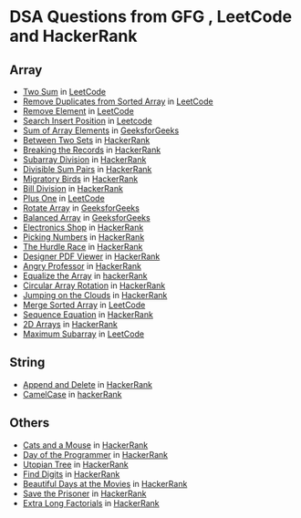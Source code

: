 # DSA Questions from GFG , LeetCode and HackerRank

## Array
- [Two Sum](https://github.com/samantaavijit/DSA/blob/master/src/com/avijitsamanta/leetcode/array/TwoSum.java) in [LeetCode](https://leetcode.com/problems/two-sum/)
- [Remove Duplicates from Sorted Array](https://github.com/samantaavijit/DSA/blob/master/src/com/avijitsamanta/leetcode/array/RemoveDuplicatesFromSortedArray.java) in [LeetCode](https://leetcode.com/problems/remove-duplicates-from-sorted-array/)
- [Remove Element](https://github.com/samantaavijit/DSA/blob/master/src/com/avijitsamanta/leetcode/array/RemoveElement.java) in [LeetCode](https://leetcode.com/problems/remove-element/)
- [Search Insert Position](https://github.com/samantaavijit/DSA/blob/master/src/com/avijitsamanta/leetcode/array/SearchInsertPosition.java) in [Leetcode](https://leetcode.com/problems/search-insert-position/)
- [Sum of Array Elements](https://github.com/samantaavijit/DSA/blob/master/src/com/avijitsamanta/gfg/array/SumOfArrayElements.java) in [GeeksforGeeks](https://practice.geeksforgeeks.org/problems/sum-of-array-elements2502/1/?category[]=Arrays&category[]=Arrays&problemStatus=solved&page=1&query=category[]ArraysproblemStatussolvedpage1category[]Arrays#)
- [Between Two Sets](https://github.com/samantaavijit/DSA/blob/master/src/com/avijitsamanta/hackerrank/array/BetweenTwoSets.java) in [HackerRank](https://www.hackerrank.com/challenges/between-two-sets/problem)
- [Breaking the Records](https://github.com/samantaavijit/DSA/blob/master/src/com/avijitsamanta/hackerrank/array/BreakingTheRecords.java) in [HackerRank](https://www.hackerrank.com/challenges/breaking-best-and-worst-records/problem)
- [Subarray Division](https://github.com/samantaavijit/DSA/blob/master/src/com/avijitsamanta/hackerrank/array/SubarrayDivision.java) in [HackerRank](https://www.hackerrank.com/challenges/the-birthday-bar/problem)
- [Divisible Sum Pairs](https://github.com/samantaavijit/DSA/blob/master/src/com/avijitsamanta/hackerrank/array/DivisibleSumPairs.java) in [HackerRank](https://www.hackerrank.com/challenges/divisible-sum-pairs/problem)
- [Migratory Birds](https://github.com/samantaavijit/DSA/blob/master/src/com/avijitsamanta/hackerrank/array/MigratoryBirds.java) in [HackerRank](https://www.hackerrank.com/challenges/migratory-birds/problem)
- [Bill Division](https://github.com/samantaavijit/DSA/blob/master/src/com/avijitsamanta/hackerrank/array/BillDivision.java) in [HackerRank](https://www.hackerrank.com/challenges/bon-appetit/problem)
- [Plus One](https://github.com/samantaavijit/DSA/blob/master/src/com/avijitsamanta/leetcode/array/PlusOne.java) in [LeetCode](https://leetcode.com/problems/plus-one/)
- [Rotate Array](https://github.com/samantaavijit/DSA/blob/master/src/com/avijitsamanta/gfg/array/RotateArray.java) in [GeeksforGeeks](https://practice.geeksforgeeks.org/problems/rotate-array-by-n-elements/0/?category[]=Arrays&category[]=Arrays&page=1&query=category[]Arrayspage1category[]Arrays)
- [Balanced Array](https://github.com/samantaavijit/DSA/blob/master/src/com/avijitsamanta/gfg/array/BalancedArray.java) in [GeeksforGeeks](https://practice.geeksforgeeks.org/problems/balanced-array07200720/1/?category[]=Arrays&category[]=Arrays&page=1&query=category[]Arrayspage1category[]Arrays)
- [Electronics Shop](https://github.com/samantaavijit/DSA/blob/master/src/com/avijitsamanta/hackerrank/array/ElectronicsShop.java) in [HackerRank](https://www.hackerrank.com/challenges/electronics-shop/problem)
- [Picking Numbers](https://github.com/samantaavijit/DSA/blob/master/src/com/avijitsamanta/hackerrank/array/PickingNumbers.java) in [HackerRank](https://www.hackerrank.com/challenges/picking-numbers/problem)
- [The Hurdle Race](https://github.com/samantaavijit/DSA/blob/master/src/com/avijitsamanta/hackerrank/array/TheHurdleRace.java) in [HackerRank](https://www.hackerrank.com/challenges/the-hurdle-race/problem)
- [Designer PDF Viewer](https://github.com/samantaavijit/DSA/blob/master/src/com/avijitsamanta/hackerrank/array/DesignerPDFViewer.java) in [HackerRank](https://www.hackerrank.com/challenges/designer-pdf-viewer/problem)
- [Angry Professor](https://github.com/samantaavijit/DSA/blob/master/src/com/avijitsamanta/hackerrank/array/AngryProfessor.java) in [HackerRank](https://www.hackerrank.com/challenges/angry-professor/problem)
- [Equalize the Array](https://github.com/samantaavijit/DSA/blob/master/src/com/avijitsamanta/hackerrank/array/EqualizeTheArray.java) in [hackerRank](https://www.hackerrank.com/challenges/equality-in-a-array/problem)
- [Circular Array Rotation](https://github.com/samantaavijit/DSA/blob/master/src/com/avijitsamanta/hackerrank/array/CircularArrayRotation.java) in [HackerRank](https://www.hackerrank.com/challenges/circular-array-rotation/problem)
- [Jumping on the Clouds](https://github.com/samantaavijit/DSA/blob/master/src/com/avijitsamanta/hackerrank/array/JumpingOnTheClouds.java) in [HackerRank](https://www.hackerrank.com/challenges/jumping-on-the-clouds-revisited/problem)
- [Merge Sorted Array](https://github.com/samantaavijit/DSA/blob/master/src/com/avijitsamanta/leetcode/array/MergeSortedArray.java) in [LeetCode](https://leetcode.com/problems/merge-sorted-array/)
- [Sequence Equation](https://github.com/samantaavijit/DSA/blob/master/src/com/avijitsamanta/hackerrank/array/SequenceEquation.java) in [HackerRank](https://www.hackerrank.com/challenges/permutation-equation/problem)
- [2D Arrays](https://github.com/samantaavijit/DSA/blob/master/src/com/avijitsamanta/hackerrank/array/TwoDArrays.java) in [HackerRank](https://www.hackerrank.com/challenges/30-2d-arrays/problem)
- [Maximum Subarray]() in [LeetCode](https://leetcode.com/problems/maximum-subarray/)

## String
- [Append and Delete](https://github.com/samantaavijit/DSA/blob/master/src/com/avijitsamanta/hackerrank/string/AppendAndDelete.java) in [HackerRank](https://www.hackerrank.com/challenges/append-and-delete/problem)
- [CamelCase](https://github.com/samantaavijit/DSA/blob/master/src/com/avijitsamanta/hackerrank/string/CamelCase.java) in [hackerRank](https://www.hackerrank.com/challenges/camelcase/problem)

## Others
- [Cats and a Mouse](https://github.com/samantaavijit/DSA/blob/master/src/com/avijitsamanta/hackerrank/others/CatsAndAMouse.java) in [HackerRank](https://www.hackerrank.com/challenges/cats-and-a-mouse/problem)
- [Day of the Programmer](https://github.com/samantaavijit/DSA/blob/master/src/com/avijitsamanta/hackerrank/others/DayOfTheProgrammer.java) in [HackerRank](https://www.hackerrank.com/challenges/day-of-the-programmer/problem)
- [Utopian Tree](https://github.com/samantaavijit/DSA/blob/master/src/com/avijitsamanta/hackerrank/others/UtopianTree.java) in [HackerRank](https://www.hackerrank.com/challenges/utopian-tree/problem)
- [Find Digits](https://github.com/samantaavijit/DSA/blob/master/src/com/avijitsamanta/hackertrank/others/FindDigits.java) in [HackerRank](https://www.hackerrank.com/challenges/find-digits/problem)
- [Beautiful Days at the Movies](https://github.com/samantaavijit/DSA/blob/master/src/com/avijitsamanta/hackerrank/others/BeautifulDaysAtTheMovies.java) in [HackerRank](https://www.hackerrank.com/challenges/beautiful-days-at-the-movies/problem)
- [Save the Prisoner](https://github.com/samantaavijit/DSA/blob/master/src/com/avijitsamanta/hackerrank/others/SaveThePrisoner.java) in [HackerRank](https://www.hackerrank.com/challenges/save-the-prisoner/problem)
- [Extra Long Factorials](https://github.com/samantaavijit/DSA/blob/master/src/com/avijitsamanta/hackerrank/others/ExtraLongFactorials.java) in [HackerRank](https://www.hackerrank.com/challenges/extra-long-factorials/problem)

